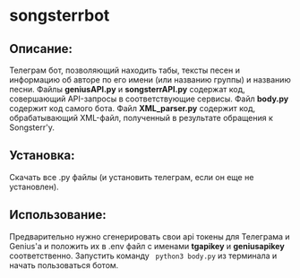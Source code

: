 # songsterrbot
## Описание:
Телеграм бот, позволяющий находить табы, тексты песен и информацию об авторе по его имени (или названию группы) и названию песни.
Файлы **geniusAPI.py** и **songsterrAPI.py** содержат код, совершающий API-запросы в соответствующие сервисы.
Файл **body.py** содержит код самого бота.
Файл **XML_parser.py** содержит код, обрабатывающий XML-файл, полученный в результате обращения к Songsterr'у.
## Установка:
Скачать все .py файлы (и установить телеграм, если он еще не установлен).
## Использование:
Предварительно нужно сгенерировать свои api токены для Телеграма и Genius'а и положить их в .env файл с именами **tgapikey** и **geniusapikey** соответственно. 
Запустить команду ``` python3 body.py``` из терминала и начать пользоваться ботом.
